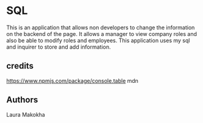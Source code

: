 # SQL

This is an application that allows non developers to change the information on the backend of the page.
It allows a manager to view company roles and also be able to modify roles and employees.
This application uses my sql and inquirer to store and add information.
## credits 

https://www.npmjs.com/package/console.table
mdn
## Authors

Laura Makokha
